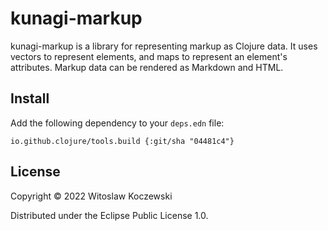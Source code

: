 # kunagi-markup

kunagi-markup is a library for representing markup as Clojure data.
It uses vectors to represent elements, and maps to represent an element's attributes.
Markup data can be rendered as Markdown and HTML.

## Install

Add the following dependency to your `deps.edn` file:

    io.github.clojure/tools.build {:git/sha "04481c4"}

## License

Copyright © 2022 Witoslaw Koczewski

Distributed under the Eclipse Public License 1.0.
